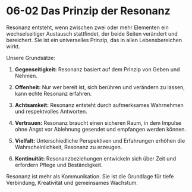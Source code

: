 # 06-02 Das Prinzip der Resonanz

Resonanz entsteht, wenn zwischen zwei oder mehr Elementen ein wechselseitiger Austausch stattfindet, der beide Seiten verändert und bereichert. Sie ist ein universelles Prinzip, das in allen Lebensbereichen wirkt.

Unsere Grundsätze:

1. **Gegenseitigkeit:** Resonanz basiert auf dem Prinzip von Geben und Nehmen.

2. **Offenheit:** Nur wer bereit ist, sich berühren und verändern zu lassen, kann echte Resonanz erfahren.

3. **Achtsamkeit:** Resonanz entsteht durch aufmerksames Wahrnehmen und respektvolles Antworten.

4. **Vertrauen:** Resonanz braucht einen sicheren Raum, in dem Impulse ohne Angst vor Ablehnung gesendet und empfangen werden können.

5. **Vielfalt:** Unterschiedliche Perspektiven und Erfahrungen erhöhen die Wahrscheinlichkeit, Resonanz zu erzeugen.

6. **Kontinuität:** Resonanzbeziehungen entwickeln sich über Zeit und erfordern Pflege und Beständigkeit.

Resonanz ist mehr als Kommunikation. Sie ist die Grundlage für tiefe Verbindung, Kreativität und gemeinsames Wachstum.